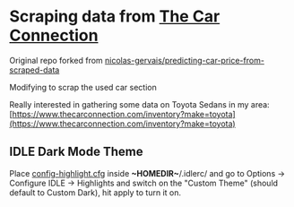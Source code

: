 Scraping data from [The Car Connection](https://www.thecarconnection.com)
================================================================================

Original repo forked from [nicolas-gervais/predicting-car-price-from-scraped-data](https://github.com/nicolas-gervais/predicting-car-price-from-scraped-data)

Modifying to scrap the used car section

Really interested in gathering some data on Toyota Sedans in my area:
[https://www.thecarconnection.com/inventory?make=toyota](https://www.thecarconnection.com/inventory?make=toyota)

## IDLE Dark Mode Theme
Place [config-highlight.cfg](./config-highlight.cfg) inside **~HOMEDIR~**/.idlerc/ and go to 
Options → Configure IDLE → Highlights and switch on the "Custom Theme" 
(should default to Custom Dark), hit apply to turn it on.